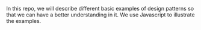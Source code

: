 In this repo, we will describe different basic examples of design patterns 
so that we can have a better understanding in it. We use Javascript to  illustrate the examples. 


